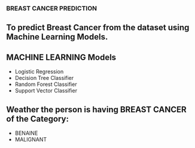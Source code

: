 ### BREAST CANCER PREDICTION
## To predict Breast Cancer from the dataset using Machine Learning Models.

## MACHINE LEARNING Models
* Logistic Regression
* Decision Tree Classifier
* Random Forest Classifier
* Support Vector Classifier

## Weather the person is having BREAST CANCER of the Category:
* BENAINE
* MALIGNANT
